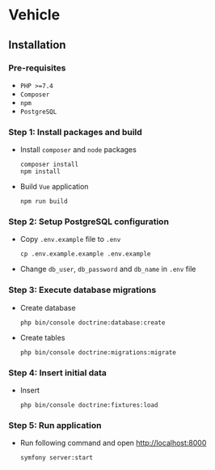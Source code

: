 # Vehicle

## Installation

### Pre-requisites

- `PHP >=7.4`
- `Composer`
- `npm`
- `PostgreSQL`

### Step 1: Install packages and build

- Install `composer` and `node` packages
    ```shell
    composer install
    npm install
    ```
- Build `Vue` application
    ```shell
    npm run build
    ```

### Step 2: Setup PostgreSQL configuration

- Copy `.env.example` file to `.env`
    ```shell
    cp .env.example.example .env.example
    ```
- Change `db_user`, `db_password` and `db_name` in `.env` file

### Step 3: Execute database migrations

- Create database
    ```shell
    php bin/console doctrine:database:create
    ```
- Create tables
    ```shell
    php bin/console doctrine:migrations:migrate
    ```

### Step 4: Insert initial data
- Insert
    ```shell
    php bin/console doctrine:fixtures:load 
    ```
### Step 5: Run application

- Run following command and open [http://localhost:8000](http://localhost:8000)
    ```shell
    symfony server:start
    ```

